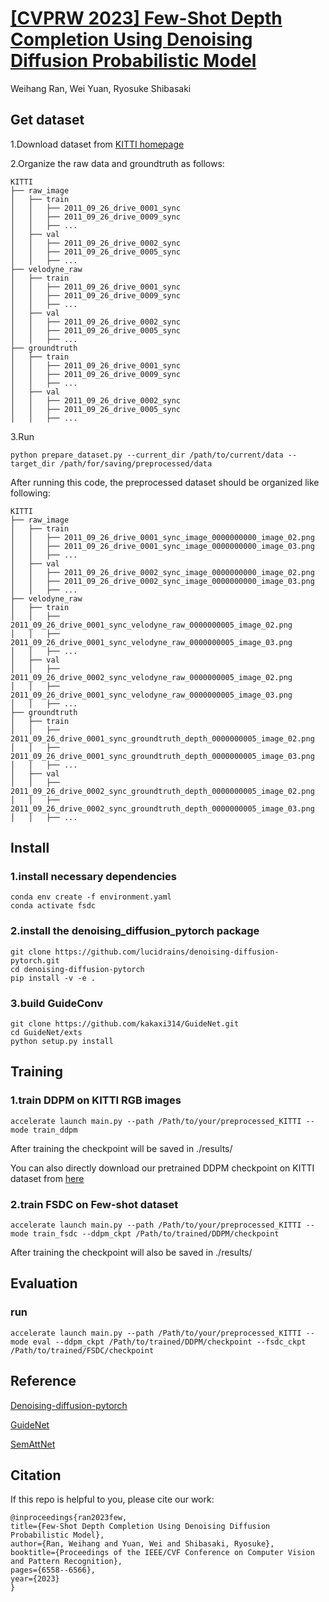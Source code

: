 # [[CVPRW 2023] Few-Shot Depth Completion Using Denoising Diffusion Probabilistic Model](https://openaccess.thecvf.com/content/CVPR2023W/PCV/html/Ran_Few-Shot_Depth_Completion_Using_Denoising_Diffusion_Probabilistic_Model_CVPRW_2023_paper.html)
Weihang Ran, Wei Yuan, Ryosuke Shibasaki

## Get dataset
1.Download dataset from [KITTI homepage](https://www.cvlibs.net/datasets/kitti/index.php)

2.Organize the raw data and groundtruth as follows:

    KITTI
    ├── raw_image
    │   ├── train
    │   │   ├── 2011_09_26_drive_0001_sync
    │   │   ├── 2011_09_26_drive_0009_sync
    │   │   ├── ...
    │   ├── val
    │   │   ├── 2011_09_26_drive_0002_sync
    │   │   ├── 2011_09_26_drive_0005_sync
    │   │   ├── ...
    ├── velodyne_raw
    │   ├── train
    │   │   ├── 2011_09_26_drive_0001_sync
    │   │   ├── 2011_09_26_drive_0009_sync
    │   │   ├── ...
    │   ├── val
    │   │   ├── 2011_09_26_drive_0002_sync
    │   │   ├── 2011_09_26_drive_0005_sync
    │   │   ├── ...
    ├── groundtruth
    │   ├── train
    │   │   ├── 2011_09_26_drive_0001_sync
    │   │   ├── 2011_09_26_drive_0009_sync
    │   │   ├── ...
    │   ├── val
    │   │   ├── 2011_09_26_drive_0002_sync
    │   │   ├── 2011_09_26_drive_0005_sync
    │   │   ├── ...

3.Run

    python prepare_dataset.py --current_dir /path/to/current/data --target_dir /path/for/saving/preprocessed/data

After running this code, the preprocessed dataset should be organized like following:

    KITTI
    ├── raw_image
    │   ├── train
    │   │   ├── 2011_09_26_drive_0001_sync_image_0000000000_image_02.png
    │   │   ├── 2011_09_26_drive_0001_sync_image_0000000000_image_03.png
    │   │   ├── ...
    │   ├── val
    │   │   ├── 2011_09_26_drive_0002_sync_image_0000000000_image_02.png
    │   │   ├── 2011_09_26_drive_0002_sync_image_0000000000_image_03.png
    │   │   ├── ...
    ├── velodyne_raw
    │   ├── train
    │   │   ├── 2011_09_26_drive_0001_sync_velodyne_raw_0000000005_image_02.png
    │   │   ├── 2011_09_26_drive_0001_sync_velodyne_raw_0000000005_image_03.png
    │   │   ├── ...
    │   ├── val
    │   │   ├── 2011_09_26_drive_0002_sync_velodyne_raw_0000000005_image_02.png
    │   │   ├── 2011_09_26_drive_0001_sync_velodyne_raw_0000000005_image_03.png
    │   │   ├── ...
    ├── groundtruth
    │   ├── train
    │   │   ├── 2011_09_26_drive_0001_sync_groundtruth_depth_0000000005_image_02.png
    │   │   ├── 2011_09_26_drive_0001_sync_groundtruth_depth_0000000005_image_03.png
    │   │   ├── ...
    │   ├── val
    │   │   ├── 2011_09_26_drive_0002_sync_groundtruth_depth_0000000005_image_02.png
    │   │   ├── 2011_09_26_drive_0002_sync_groundtruth_depth_0000000005_image_03.png
    │   │   ├── ...


## Install
### 1.install necessary dependencies
    conda env create -f environment.yaml
    conda activate fsdc
### 2.install the denoising_diffusion_pytorch package
    git clone https://github.com/lucidrains/denoising-diffusion-pytorch.git
    cd denoising-diffusion-pytorch
    pip install -v -e .
### 3.build GuideConv
    git clone https://github.com/kakaxi314/GuideNet.git
    cd GuideNet/exts
    python setup.py install


## Training
### 1.train DDPM on KITTI RGB images
    accelerate launch main.py --path /Path/to/your/preprocessed_KITTI --mode train_ddpm

After training the checkpoint will be saved in ./results/

You can also directly download our pretrained DDPM checkpoint on KITTI dataset from [here](https://drive.google.com/file/d/1OEmQ0WZxJqj29KyrprzNDyrwbaqJohVf/view?usp=drive_link)
### 2.train FSDC on Few-shot dataset
    accelerate launch main.py --path /Path/to/your/preprocessed_KITTI --mode train_fsdc --ddpm_ckpt /Path/to/trained/DDPM/checkpoint

After training the checkpoint will also be saved in ./results/

## Evaluation
### run
    accelerate launch main.py --path /Path/to/your/preprocessed_KITTI --mode eval --ddpm_ckpt /Path/to/trained/DDPM/checkpoint --fsdc_ckpt /Path/to/trained/FSDC/checkpoint

## Reference
[Denoising-diffusion-pytorch](https://github.com/lucidrains/denoising-diffusion-pytorch.git)

[GuideNet](https://github.com/kakaxi314/GuideNet.git)

[SemAttNet](https://github.com/danishnazir/SemAttNet.git)

## Citation
If this repo is helpful to you, please cite our work:

    @inproceedings{ran2023few,
    title={Few-Shot Depth Completion Using Denoising Diffusion Probabilistic Model},
    author={Ran, Weihang and Yuan, Wei and Shibasaki, Ryosuke},
    booktitle={Proceedings of the IEEE/CVF Conference on Computer Vision and Pattern Recognition},
    pages={6558--6566},
    year={2023}
    }
